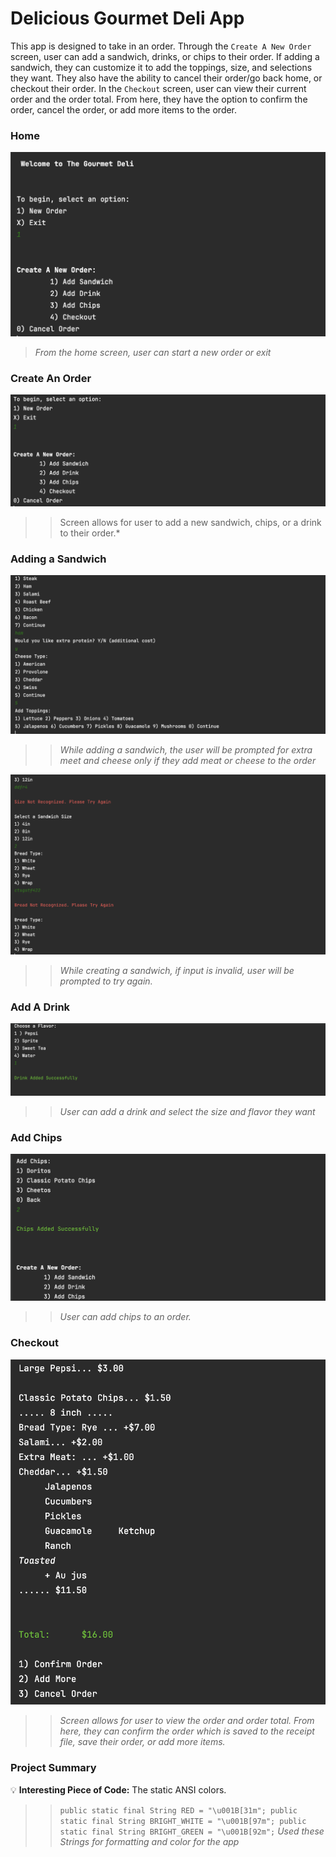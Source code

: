 # Delicious Gourmet Deli App
This app is designed to take in an order. 
Through the `Create A New Order` screen, user can add a sandwich, drinks, or chips to their order. If adding a sandwich, they can customize it to add the toppings, size, and selections they want. They also have the ability to cancel their order/go back home, or checkout their order.
In the `Checkout` screen, user can view their current order and the order total. From here, they have the option to confirm the order, cancel the order, or add more items to the order.




### Home
![Deli Home](src/main/receipts/HOMEADDORDERSCREEN.png)
> *From the home screen, user can start a new order or exit*





### Create An Order
![AddSandwichScreen](src/main/receipts/CREATEORDER.png)
>> Screen allows for user to add a new sandwich, chips, or a drink to their order.*

### Adding a Sandwich
![Ask Extra](src/main/receipts/ASKEXTRASCREEN.png)
>> *While adding a sandwich, the user will be prompted for extra meet and cheese only if they add meat or cheese to the order*

![Error Catch](src/main/receipts/ERRORCATCH.png)
>> *While creating a sandwich, if input is invalid, user will be prompted to try again.*

### Add A Drink
![AddDrink](src/main/receipts/addDrinkScreen.png)
>> *User can add a drink and select the size and flavor they want*

### Add Chips
![AddChips](src/main/receipts/addingChipsScreen.png)
>> *User can add chips to an order.*

### Checkout
![Receipt](src/main/receipts/receipt2.png)
>> *Screen allows for user to view the order and order total. From here, they can confirm the order which is saved to the receipt file, save their order, or add more items.*




### Project Summary


:bulb: **Interesting Piece of Code:** The static ANSI colors.

>> `public static final String RED = "\u001B[31m";
public static final String BRIGHT_WHITE = "\u001B[97m";
public static final String BRIGHT_GREEN = "\u001B[92m";`
>> *Used these Strings for formatting and color for the app*